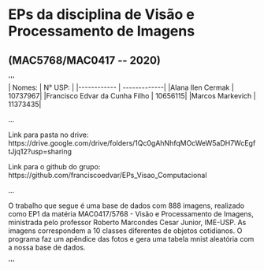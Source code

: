 # EPs da disciplina de Visão e Processamento de Imagens
## (MAC5768/MAC0417 -- 2020)
<p>'''<br>
| Nomes: | N° USP: |
|------------ | -------------|
|Alana Ilen Cermak | 10737967|
|Francisco Edvar da Cunha Filho | 10656115|
|Marcos Markevich  | 11373435|
<p>...<br>
<p>Link para pasta no drive: https://drive.google.com/drive/folders/1Qc0gAhNhfqMOcWeW5aDH7WcEgftJjq12?usp=sharing<br>
<p>Link para o github do grupo: https://github.com/franciscoedvar/EPs_Visao_Computacional<br>
<p>...<br>
<p>O trabalho que segue é uma base de dados com 888 imagens, realizado como EP1 da matéria MAC0417/5768 - Visão e Processamento de Imagens, ministrada pelo professor Roberto Marcondes Cesar Junior, IME-USP. As imagens correspondem a 10 classes diferentes de objetos cotidianos. O programa faz um apêndice das fotos e gera uma tabela mnist aleatória com a nossa base de dados.<br>
<p>'''<br>
